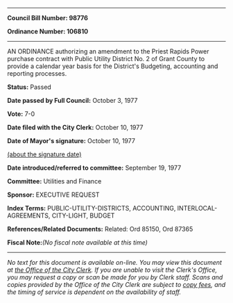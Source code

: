 

********

**Council Bill Number: 98776**
   
**Ordinance Number: 106810**
********

 AN ORDINANCE authorizing an amendment to the Priest Rapids Power purchase contract with Public Utility District No. 2 of Grant County to provide a calendar year basis for the District's Budgeting, accounting and reporting processes.

**Status:** Passed
   
**Date passed by Full Council:** October 3, 1977
   
**Vote:** 7-0
   
**Date filed with the City Clerk:** October 10, 1977
   
**Date of Mayor's signature:** October 10, 1977
   
[(about the signature date)](/~public/approvaldate.htm)
   
   
   
**Date introduced/referred to committee:** September 19, 1977
   
**Committee:** Utilities and Finance
   
**Sponsor:** EXECUTIVE REQUEST
   
   
**Index Terms:** PUBLIC-UTILITY-DISTRICTS, ACCOUNTING, INTERLOCAL-AGREEMENTS, CITY-LIGHT, BUDGET

**References/Related Documents:** Related: Ord 85150, Ord 87365

**Fiscal Note:**_(No fiscal note available at this time)_
********

_No text for this document is available on-line. You may view this document at [the Office of the City Clerk](http://www.seattle.gov/leg/clerk/contactUs.htm). If you are unable to visit the Clerk's Office, you may request a copy or scan be made for you by Clerk staff. Scans and copies provided by the Office of the City Clerk are subject to [copy fees](http://clerk.seattle.gov/~public/clerkfees.htm), and the timing of service is dependent on the availability of staff._

